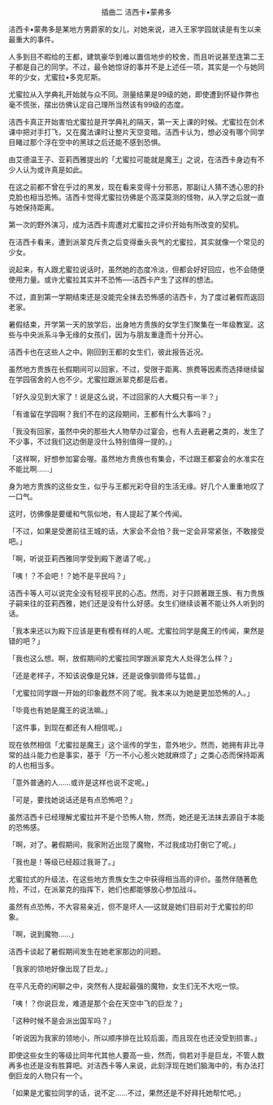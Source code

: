 <p align="center">插曲二 洁西卡•蒙弗多</p>

洁西卡•蒙弗多是某地方男爵家的女儿，对她来说，进入王家学园就读是有生以来最重大的事件。

人多到目不暇给的王都，建筑豪华到难以置信地步的校舍，而且听说甚至连第二王子都是自己的同学。不过，最令她惊讶的事并不是上述任一项，其实是一个与她同年的少女，尤蜜拉•多克尼斯。

尤蜜拉从入学典礼开始就与众不同。测量结果是99级的她，即使遭到怀疑作弊也毫不慌张，摆出彷佛认定自己理所当然该有99级的态度。

洁西卡真正开始害怕尤蜜拉是开学典礼的隔天，第一天上课的时候。尤蜜拉在剑术课中把对手打飞，又在魔法课时让整片天空变暗。洁西卡认为，想必没有哪个同学目睹过那个浮在空中的黑球之后还能不感到恐惧。

由艾德温王子、亚莉西雅提出的「尤蜜拉可能就是魔王」之说，在洁西卡身边有不少人认为或许真是如此。

在这之前都不曾在乎过的黑发，现在看来变得十分邪恶，那副让人猜不透心思的扑克脸也相当恐怖。洁西卡觉得尤蜜拉彷佛是个高深莫测的怪物，从入学之后就一直与她保持距离。

第一次的野外演习，成为洁西卡周遭对尤蜜拉之评价开始有所改变的契机。

在洁西卡看来，遭到派翠克斥责之后变得垂头丧气的尤蜜拉，其实就像一个常见的少女。

说起来，有人跟尤蜜拉说话时，虽然她的态度冷淡，但都会好好回应，也不会随便使用力量。或许尤蜜拉其实并不恐怖──洁西卡产生了这样的想法。

不过，直到第一学期结束还是没能完全抹去恐怖感的洁西卡，为了度过暑假而返回老家。

暑假结束，开学第一天的放学后，出身地方贵族的女学生们聚集在一年级教室。这些与中央派系斗争无缘的女孩们，因为与朋友重逢而十分开心。

洁西卡也在这些人之中。刚回到王都的女生们，彼此报告近况。

虽然地方贵族在长假期间可以回家，不过，受限于距离、旅费等因素而选择继续留在学园宿舍的人也不少。尤蜜拉跟派翠克都是后者。

「好久没见到大家了！说是这么说，不过回家的人大概只有一半？」

「有谁留在学园啊？我们不在的这段期间，王都有什么大事吗？」

「我没有回家，虽然中央的那些大人物举办过宴会，也有人去避暑之类的，发生了不少事，不过我们这边倒是没什么特别值得一提的。」

「这样啊，好想参加宴会喔。虽然地方贵族也有集会，不过跟王都宴会的水准实在不能比啊……」

身为地方贵族的这些女生，似乎与王都光彩夺目的生活无缘。好几个人重重地叹了一口气。

这时，彷佛像是要缓和气氛似地，有人提起了某个传闻。

「不过，如果是受邀前往王城的话，大家会不会怕？我一定会非常紧张，不敢接受吧。」

「啊，听说亚莉西雅同学受到殿下邀请了呢。」

「咦！？不会吧！？她不是平民吗？」

洁西卡等人可以说完全没有轻视平民的心态。然而，对于只顾著跟王族、有力贵族子嗣来往的亚莉西雅，她们还是没有什么好感。女生们继续谈著不能让外人听到的话。

「我本来还以为殿下应该是更有模有样的人呢。尤蜜拉同学是魔王的传闻，果然是错的吧？」

「我也这么想。啊，放假期间的尤蜜拉同学跟派翠克大人处得怎么样？」

「还是老样子，不知该说像是兄妹，还是说像驯兽师与猛兽。」

「尤蜜拉同学跟一开始的印象截然不同了呢。我本来以为她是更加恐怖的人。」

「毕竟也有她是魔王的说法嘛。」

「这件事，到现在都还有人相信呢。」

现在依然相信「尤蜜拉是魔王」这个谣传的学生，意外地少。然而，她拥有非比寻常的战斗能力也是事实，基于「万一不小心惹火她就麻烦了」之类心态而保持距离的人也相当多。

「意外普通的人……或许是这样也说不定呢。」

「可是，要找她说话还是有点恐怖吧？」

虽然洁西卡已经理解尤蜜拉并不是个恐怖人物，然而，她还是无法抹去源自于本能的恐怖感。

「啊，对了。暑假期间，我家附近出现了魔物，不过我成功打倒它了呢。」

「我也是！等级已经超过我哥了。」

尤蜜拉式的升级法，在这些地方贵族女生之中获得相当高的评价。虽然伴随著危险，不过，在派翠克的指挥下，她们也都能够放心参加战斗。

虽然有点恐怖，不大容易亲近，但不是坏人──这就是她们目前对于尤蜜拉的印象。

「啊，说到魔物……」

洁西卡谈起了暑假期间发生在她老家那边的问题。

「我家的领地好像出现了巨龙。」

在平凡无奇的闲聊之中，突然有人提起最强的魔物，女生们无不大吃一惊。

「咦！？你说巨龙，难道是那个会在天空中飞的巨龙？」

「这种时候不是会派出国军吗？」

「听说因为我家的领地小，所以顺序排在比较后面，而且现在也还没受到损害。」

即使这些女生的等级比同年代其他人要高一些，然而，倘若对手是巨龙，不管人数再多也还是没有胜算吧。对洁西卡等人来说，此刻浮现在她们脑海中的，有办法打倒巨龙的人物只有一个。

「如果是尤蜜拉同学的话，说不定……不过，果然还是不好拜托她帮忙吧。」

